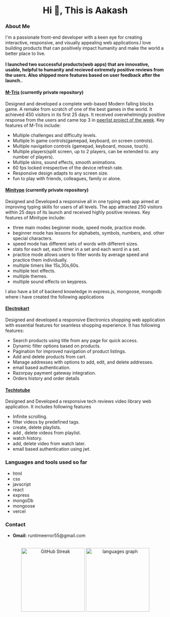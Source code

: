 <h1 align="center">Hi 👋, This is Aakash</h1>


<h3>About Me</h3>
I'm a passionate front-end developer with a keen eye for creating interactive, responsive, and
visually appealing web applications.I love building products that can positively impact humanity and make the world a better place to live.
<br></br>
<b>I launched two successful products(web apps) that are innovative, usable, helpful to humanity and recieved extremely positive reviews from the users. Also shipped more features based on user feedback after the launch.</b>.

<h4><a href="https://mtris.in/">M-Tris</a> (currently private repository)</h4>
<p>Designed and developed a complete web-based Modern falling blocks game. A remake from scratch of one of the best games in the world.
  It achieved 450 visitors in its first 25 days. It received overwhelmingly positive response from the users and came top 3 in <a href="https://peerlist.io/runtimeerror55/project/mtris">peerlist project of the week</a>. Key features of M-Tris include:</p>
  <ul>
  <li>Multiple challenges and difficulty levels.</li>
  <li>Multiple In game controls(gamepad, keyboard, on screen controls).</li>
  <li>Multiple navigation controls (gamepad, keyboard, mouse, touch).</li>
  <li>Multiple players(split screen, up to 2 players, can be extended to. any number of players).</li>
  <li>Multiple skins, sound effects, smooth animations.</li>
  <li>60 fps locked irrespective of the device refresh rate.</li>
  <li>Responsive design adapts to any screen size.</li>
  <li>fun to play with friends, colleagues, family or alone.</li>

</ul>
<h4><a href="https://minitype.in/">Minitype</a> (currently private repository)</h4>

<p> Designed and Developed a responsive all in one typing web app aimed at improving typing skills for users of all levels.
  The app attracted 250 visitors within 25 days of its launch and received highly positive reviews. Key features of Minitype include:</p>
  <ul>
<li>three main modes beginner mode, speed mode, practice mode.</li>
<li>beginner mode has lessons for alphabets, symbols, numbers, and. other special characters.</li>
<li>speed mode has different sets of words with different sizes.</li>
<li>stats for each set, each timer in a set and each word in a set.</li>
<li>practice mode allows users to filter words by average speed and practice them individually.</li>
<li>multiple timers like 15s,30s,60s.</li>
<li>multiple text effects.</li>
<li>multiple themes.</li>
<li>multiple sound effects on keypress.</li>
</ul>

I also have a bit of backend knowledge in express.js, mongoose, mongodb where i have created the following applications
<h4><a href="https://ecommerce-frontend-one-tawny.vercel.app">Electrokart</a></h4>
<p>Designed and developed a responsive Electronics shopping web application with essential 
features for seamless shopping experience. It has following features:</p>
<ul>
  <li>Search products using title from any page for quick access.</li>
  <li>Dynamic filter options based on products.</li>
  <li>Pagination for improved navigation of product listings.</li>
  <li>Add and delete products from cart.</li>
  <li>Manage addresses with options to add, edit, and delete addresses.</li>
  <li>email based authentication.</li>
  <li>Razorpay payment gateway integration.</li>
  <li>Orders history and order details</li>
</ul>
<h4><a href="https://techtotube-frontend.vercel.app">Techtotube</a></h4>
<p>Designed and Developed a responsive tech reviews video library web application. It includes following features</p>
<ul>
  <li>Infinite scrolling.</li>
  <li>filter videos by predefined tags.</li>
  <li>create, delete playlists.</li>
  <li>add , delete videos from playlist.</li>
  <li>watch history.</li>
  <li>add, delete video from watch later.</li>
  <li>email based authentication using jwt.</li>
</ul>
<h3>Languages and tools used so far</h3>
<ul>
  <li>html</li>
  <li>css</li>
  <li>javscript</li>
  <li>react</li>
  <li>express</li>
  <li>mongoDb</li>
  <li>mongoose</li>
  <li>vercel</li>
 
</ul>
  </div>

  <h3>Contact</h3>
  <ul>
    <li><b>Gmail:</b> runtimeerror55@gmail.com</li>
 </ul>
  
<br clear="both">

<div align="center">
<a href="https://git.io/streak-stats"><img src="https://streak-stats.demolab.com?user=runtimeerror55&theme=dark&mode=daily&card_width=350" alt="GitHub Streak" height="200" /></a>
  <img src="https://github-readme-stats.vercel.app/api/top-langs?username=runtimeerror55&locale=en&hide_title=false&layout=compact&card_width=320&langs_count=5&theme=dracula&hide_border=false" height="200" alt="languages graph"  />
</div>


###
